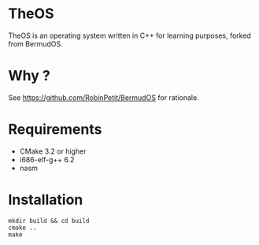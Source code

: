 # TheOS

TheOS is an operating system written in C++ for learning purposes,
forked from BermudOS.

# Why ?
See https://github.com/RobinPetit/BermudOS for rationale.

# Requirements
 * CMake 3.2 or higher
 * i686-elf-g++ 6.2
 * nasm

# Installation

    mkdir build && cd build
	cmake ..
	make

